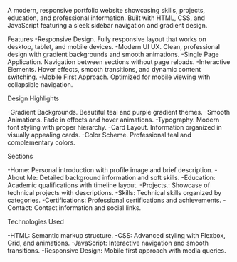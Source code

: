 A modern, responsive portfolio website showcasing skills, projects, education, and professional information. Built with HTML, CSS, and JavaScript featuring a sleek sidebar navigation and gradient design.

Features
-Responsive Design. Fully responsive layout that works on desktop, tablet, and mobile devices.
-Modern UI UX. Clean, professional design with gradient backgrounds and smooth animations.
-Single Page Application. Navigation between sections without page reloads.
-Interactive Elements. Hover effects, smooth transitions, and dynamic content switching.
-Mobile First Approach. Optimized for mobile viewing with collapsible navigation.

Design Highlights

-Gradient Backgrounds. Beautiful teal and purple gradient themes.
-Smooth Animations. Fade in effects and hover animations.
-Typography. Modern font styling with proper hierarchy.
-Card Layout. Information organized in visually appealing cards.
-Color Scheme. Professional teal and complementary colors.

Sections

-Home: Personal introduction with profile image and brief description.
-About Me: Detailed background information and soft skills.
-Education: Academic qualifications with timeline layout.
-Projects.: Showcase of technical projects with descriptions.
-Skills: Technical skills organized by categories.
-Certifications: Professional certifications and achievements.
-Contact: Contact information and social links.

Technologies Used

-HTML: Semantic markup structure.
-CSS: Advanced styling with Flexbox, Grid, and animations.
-JavaScript: Interactive navigation and smooth transitions.
-Responsive Design: Mobile first approach with media queries.
